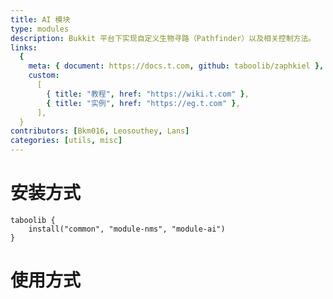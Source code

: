 ```yaml
---
title: AI 模块
type: modules
description: Bukkit 平台下实现自定义生物寻路（Pathfinder）以及相关控制方法。
links:
  {
    meta: { document: https://docs.t.com, github: taboolib/zaphkiel },
    custom:
      [
        { title: "教程", href: "https://wiki.t.com" },
        { title: "实例", href: "https://eg.t.com" },
      ],
  }
contributors: [Bkm016, Leosouthey, Lans]
categories: [utils, misc]
---
```


# 安装方式

```
taboolib {
    install("common", "module-nms", "module-ai")
}
```

# 使用方式
